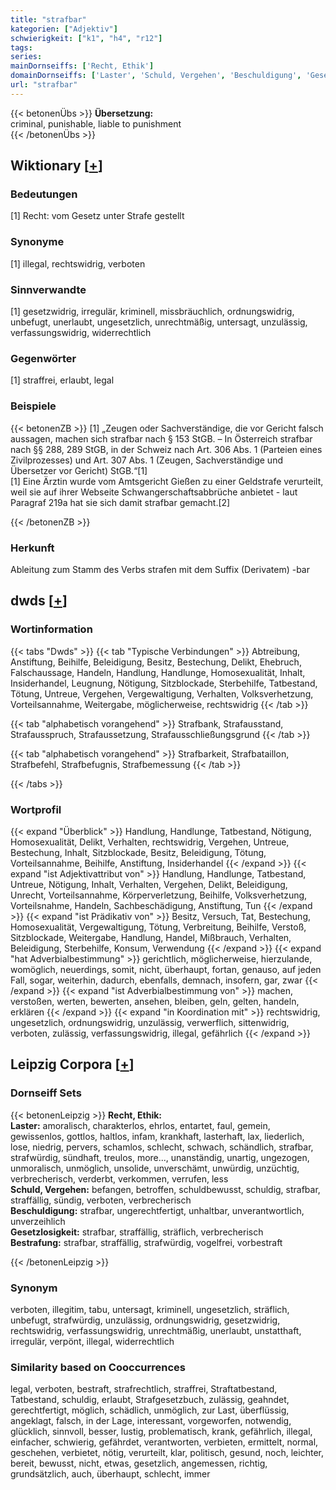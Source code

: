 ```yaml
---
title: "strafbar"
kategorien: ["Adjektiv"]
schwierigkeit: ["k1", "h4", "r12"]
tags:
series:
mainDornseiffs: ['Recht, Ethik']
domainDornseiffs: ['Laster', 'Schuld, Vergehen', 'Beschuldigung', 'Gesetzlosigkeit', 'Bestrafung']
url: "strafbar"
---
```


{{< betonenÜbs >}}
**Übersetzung:**  
criminal, punishable, liable to punishment  
{{< /betonenÜbs >}}

## Wiktionary [[+](https://de.wiktionary.org/wiki/strafbar)]

### Bedeutungen
[1] Recht: vom Gesetz unter Strafe gestellt  

### Synonyme
[1] illegal, rechtswidrig, verboten  

### Sinnverwandte
[1] gesetzwidrig, irregulär, kriminell, missbräuchlich, ordnungswidrig, unbefugt, unerlaubt, ungesetzlich, unrechtmäßig, untersagt, unzulässig, verfassungswidrig, widerrechtlich  

### Gegenwörter
[1] straffrei, erlaubt, legal  

### Beispiele
{{< betonenZB >}}
[1] „Zeugen oder Sachverständige, die vor Gericht falsch aussagen, machen sich strafbar nach § 153 StGB. – In Österreich strafbar nach §§ 288, 289 StGB, in der Schweiz nach Art. 306 Abs. 1 (Parteien eines Zivilprozesses) und Art. 307 Abs. 1 (Zeugen, Sachverständige und Übersetzer vor Gericht) StGB.“[1]  
[1] Eine Ärztin wurde vom Amtsgericht Gießen zu einer Geldstrafe verurteilt, weil sie auf ihrer Webseite Schwangerschaftsabbrüche anbietet - laut Paragraf 219a hat sie sich damit strafbar gemacht.[2]  

{{< /betonenZB >}}
### Herkunft
Ableitung zum Stamm des Verbs strafen mit dem Suffix (Derivatem) -bar  



## dwds [[+](https://www.dwds.de/wb/strafbar)]

### Wortinformation
{{< tabs "Dwds" >}}
{{< tab "Typische Verbindungen" >}}
Abtreibung, Anstiftung, Beihilfe, Beleidigung, Besitz, Bestechung, Delikt, Ehebruch, Falschaussage, Handeln, Handlung, Handlunge, Homosexualität, Inhalt, Insiderhandel, Leugnung, Nötigung, Sitzblockade, Sterbehilfe, Tatbestand, Tötung, Untreue, Vergehen, Vergewaltigung, Verhalten, Volksverhetzung, Vorteilsannahme, Weitergabe, möglicherweise, rechtswidrig
{{< /tab >}}

{{< tab "alphabetisch vorangehend" >}}
Strafbank, Strafausstand, Strafausspruch, Strafaussetzung, Strafausschließungsgrund
{{< /tab >}}

{{< tab "alphabetisch vorangehend" >}}
Strafbarkeit, Strafbataillon, Strafbefehl, Strafbefugnis, Strafbemessung
{{< /tab >}}

{{< /tabs >}}

### Wortprofil
{{< expand "Überblick" >}} Handlung, Handlunge, Tatbestand, Nötigung, Homosexualität, Delikt, Verhalten, rechtswidrig, Vergehen, Untreue, Bestechung, Inhalt, Sitzblockade, Besitz, Beleidigung, Tötung, Vorteilsannahme, Beihilfe, Anstiftung, Insiderhandel {{< /expand >}}
{{< expand "ist Adjektivattribut von" >}} Handlung, Handlunge, Tatbestand, Untreue, Nötigung, Inhalt, Verhalten, Vergehen, Delikt, Beleidigung, Unrecht, Vorteilsannahme, Körperverletzung, Beihilfe, Volksverhetzung, Vorteilsnahme, Handeln, Sachbeschädigung, Anstiftung, Tun {{< /expand >}}
{{< expand "ist Prädikativ von" >}} Besitz, Versuch, Tat, Bestechung, Homosexualität, Vergewaltigung, Tötung, Verbreitung, Beihilfe, Verstoß, Sitzblockade, Weitergabe, Handlung, Handel, Mißbrauch, Verhalten, Beleidigung, Sterbehilfe, Konsum, Verwendung {{< /expand >}}
{{< expand "hat Adverbialbestimmung" >}} gerichtlich, möglicherweise, hierzulande, womöglich, neuerdings, somit, nicht, überhaupt, fortan, genauso, auf jeden Fall, sogar, weiterhin, dadurch, ebenfalls, demnach, insofern, gar, zwar {{< /expand >}}
{{< expand "ist Adverbialbestimmung von" >}} machen, verstoßen, werten, bewerten, ansehen, bleiben, geln, gelten, handeln, erklären {{< /expand >}}
{{< expand "in Koordination mit" >}} rechtswidrig, ungesetzlich, ordnungswidrig, unzulässig, verwerflich, sittenwidrig, verboten, zulässig, verfassungswidrig, illegal, gefährlich {{< /expand >}}

## Leipzig Corpora [[+](https://corpora.uni-leipzig.de/en/res?word=strafbar&corpusId=deu_newscrawl-public_2018)]

### Dornseiff Sets
{{< betonenLeipzig >}}
**Recht, Ethik:**  
**Laster:** amoralisch, charakterlos, ehrlos, entartet, faul, gemein, gewissenlos, gottlos, haltlos, infam, krankhaft, lasterhaft, lax, liederlich, lose, niedrig, pervers, schamlos, schlecht, schwach, schändlich, strafbar, strafwürdig, sündhaft, treulos, more..., unanständig, unartig, ungezogen, unmoralisch, unmöglich, unsolide, unverschämt, unwürdig, unzüchtig, verbrecherisch, verderbt, verkommen, verrufen, less  
**Schuld, Vergehen:** befangen, betroffen, schuldbewusst, schuldig, strafbar, straffällig, sündig, verboten, verbrecherisch  
**Beschuldigung:** strafbar, ungerechtfertigt, unhaltbar, unverantwortlich, unverzeihlich  
**Gesetzlosigkeit:** strafbar, straffällig, sträflich, verbrecherisch  
**Bestrafung:** strafbar, straffällig, strafwürdig, vogelfrei, vorbestraft  

{{< /betonenLeipzig >}}

### Synonym
verboten, illegitim, tabu, untersagt, kriminell, ungesetzlich, sträflich, unbefugt, strafwürdig, unzulässig, ordnungswidrig, gesetzwidrig, rechtswidrig, verfassungswidrig, unrechtmäßig, unerlaubt, unstatthaft, irregulär, verpönt, illegal, widerrechtlich


### Similarity based on Cooccurrences
legal, verboten, bestraft, strafrechtlich, straffrei, Straftatbestand, Tatbestand, schuldig, erlaubt, Strafgesetzbuch, zulässig, geahndet, gerechtfertigt, möglich, schädlich, unmöglich, zur Last, überflüssig, angeklagt, falsch, in der Lage, interessant, vorgeworfen, notwendig, glücklich, sinnvoll, besser, lustig, problematisch, krank, gefährlich, illegal, einfacher, schwierig, gefährdet, verantworten, verbieten, ermittelt, normal, geschehen, verbietet, nötig, verurteilt, klar, politisch, gesund, noch, leichter, bereit, bewusst, nicht, etwas, gesetzlich, angemessen, richtig, grundsätzlich, auch, überhaupt, schlecht, immer

